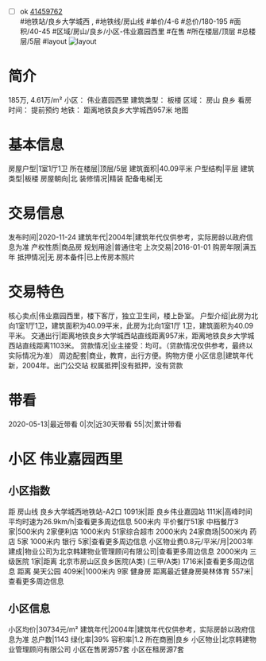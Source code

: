 - [ ] ok [41459762](https://bj.5i5j.com/ershoufang/41459762.html)  
 #地铁站/良乡大学城西 ,  #地铁线/房山线
#单价/4-6 #总价/180-195 #面积/40-45   #区域/房山/良乡/小区-伟业嘉园西里 #在售 #所在楼层/顶层 #总楼层/5层 #layout 
![layout](http://image16.5i5j.com/erp/house/4145/41459762/huxing/aiipiicc6cc2145d.jpg_P5.jpg) 
# 简介 
 185万,  4.61万/m² 
小区： 伟业嘉园西里
建筑类型： 板楼
区域： 房山 良乡
看房时间： 提前预约
地铁： 距离地铁良乡大学城西957米 地图
# 基本信息 
 房屋户型|1室1厅1卫
所在楼层|顶层/5层
建筑面积|40.09平米
户型结构|平层
建筑类型|板楼
房屋朝向|北
装修情况|精装
配备电梯|无
# 交易信息 
 发布时间|2020-11-24
建筑年代|2004年|建筑年代仅供参考，实际房龄以政府信息为准
产权性质|商品房
规划用途|普通住宅
上次交易|2016-01-01
购房年限|满五年
抵押情况|无
房本备件|已上传房本照片
# 交易特色 
 核心卖点|伟业嘉园西里，楼下客厅，独立卫生间，楼上卧室。
户型介绍|此房为北向1室1厅1卫，建筑面积为40.09平米，此房为北向1室1厅 1卫，建筑面积为40.09平米。
交通出行|距离地铁良乡大学城西站直线距离957米，距离地铁良乡大学城西站直线距离1103米。
贷款情况|业主接受：均可。（贷款情况仅供参考，最终以实际情况为准）
周边配套|商业，教育，出行方便。购物方便
小区信息|建筑年代新，2004年。出门公交站
权属抵押|没有抵押，没有贷款
# 带看 
 2020-05-13|最近带看	 0|次|近30天带看	 55|次|累计带看
# 小区 伟业嘉园西里
## 小区指数 
 距 房山线 良乡大学城西地铁站-A2口 1091米|距 良乡伟业嘉园站 111米|高峰时间平均时速为26.9km/h|查看更多周边信息
500米内 平价餐厅51家
中档餐厅3家|500米内 2家便利店
1000米内 51家综合超市
2000米内 24家商场|500米内 药店 5家
1000米内 银行 5家|查看更多周边信息
小区物业费0.8元/平米/月|2003年建成|物业公司为北京韩建物业管理顾问有限公司|查看更多周边信息
2000米内 三级医院 1家|距离 北京市房山区良乡医院(A类) (三甲/A类) 1716米|查看更多周边信息
距离 昊天公园 409米|1000米内 9家 健身房
距离最近健身房昊林体育 557米|查看更多周边信息
## 小区信息 
 小区均价|30734元/m²
建筑年代|2004年|建筑年代仅供参考，实际房龄以政府信息为准
总户数|1143
绿化率|39%
容积率|1.2
所在商圈|良乡
小区物业|北京韩建物业管理顾问有限公司
小区在售房源57套
小区在租房源7套
